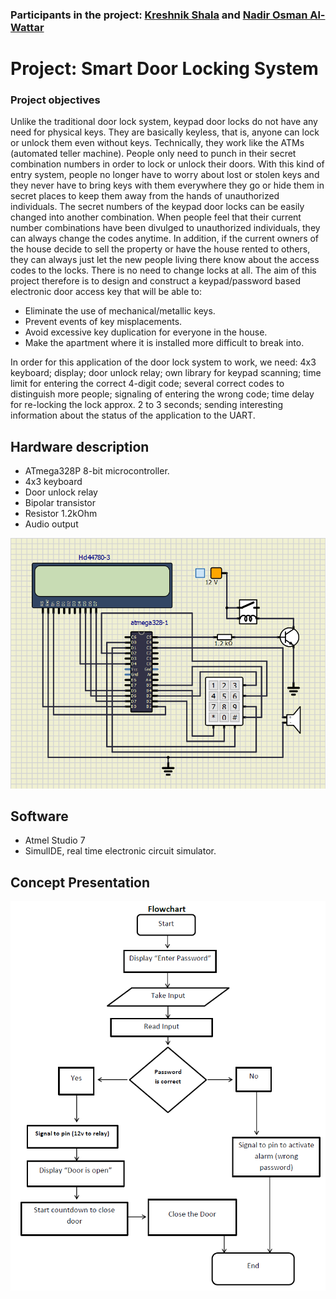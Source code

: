### Participants in the project: [Kreshnik Shala](https://github.com/ShalaKreshnik) and [Nadir Osman Al-Wattar](https://github.com/Nadir011995)
# Project: Smart Door Locking System
### Project objectives

Unlike the traditional door lock system, keypad door locks do not have any need for physical keys. They are basically keyless, that is, anyone can lock or unlock them even without keys. Technically, they work like the ATMs (automated teller machine). People only need to punch in their secret combination numbers in order to lock or unlock their doors. With this kind of entry system, people no longer have to worry about lost or stolen keys and they never have to bring keys with them everywhere they go or hide them in secret places to keep them away from the hands of unauthorized individuals. 
The secret numbers of the keypad door locks can be easily changed into another combination. When people feel that their current number combinations have been divulged to unauthorized individuals, they can always change the codes anytime. In addition, if the current owners of the house decide to sell the property or have the house rented to others, they can always just let the new people living there know about the access codes to the locks. There is no need to change locks at all. 
The aim of this project therefore is to design and construct a keypad/password based electronic door access key that will be able to:

* Eliminate the use of mechanical/metallic keys.
* Prevent events of key misplacements.
* Avoid excessive key duplication for everyone in the house.
* Make the apartment where it is installed more difficult to break into.

In order for this application of the door lock system to work, we need: 
4x3 keyboard; display; door unlock relay; own library for keypad scanning; time limit for entering the correct 4-digit code; several correct codes to distinguish more people; signaling of entering the wrong code; time delay for re-locking the lock approx. 2 to 3 seconds; sending interesting information about the status of the application to the UART.



## Hardware description

* ATmega328P 8-bit microcontroller.
* 4x3 keyboard
* Door unlock relay
* Bipolar transistor
* Resistor 1.2kOhm
* Audio output

![SimulIDE](Images/Completed_circuit.png)


## Software

* Atmel Studio 7
* SimulIDE, real time electronic circuit simulator.


## Concept Presentation

![Flowchar](Images/Flowchar.png)
